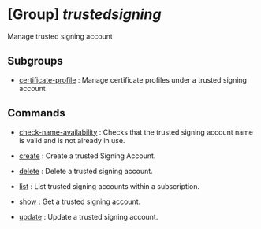 # [Group] _trustedsigning_

Manage trusted signing account

## Subgroups

- [certificate-profile](/Commands/trustedsigning/certificate-profile/readme.md)
: Manage certificate profiles under a trusted signing account

## Commands

- [check-name-availability](/Commands/trustedsigning/_check-name-availability.md)
: Checks that the trusted signing account name is valid and is not already in use.

- [create](/Commands/trustedsigning/_create.md)
: Create a trusted Signing Account.

- [delete](/Commands/trustedsigning/_delete.md)
: Delete a trusted signing account.

- [list](/Commands/trustedsigning/_list.md)
: List trusted signing accounts within a subscription.

- [show](/Commands/trustedsigning/_show.md)
: Get a trusted signing account.

- [update](/Commands/trustedsigning/_update.md)
: Update a trusted signing account.
